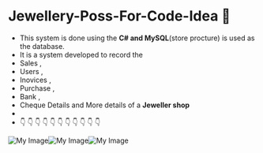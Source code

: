 # Jewellery-Poss-For-Code-Idea :wave:	
- This system is done using the **C# and MySQL**(store procture) is used as the database.
- It is a system developed to record the 
- Sales ,
- Users ,
- Inovices ,
- Purchase ,
- Bank ,
- Cheque Details and More details of a **Jeweller shop**
- 
- :point_down:	:point_down:	:point_down:	:point_down:	:point_down:	:point_down:	:point_down:	:point_down:	:point_down:	:point_down:	:point_down:	

![My Image](sc1.jpeg)![My Image](sc4.jpeg)![My Image](sc3.jpeg)

